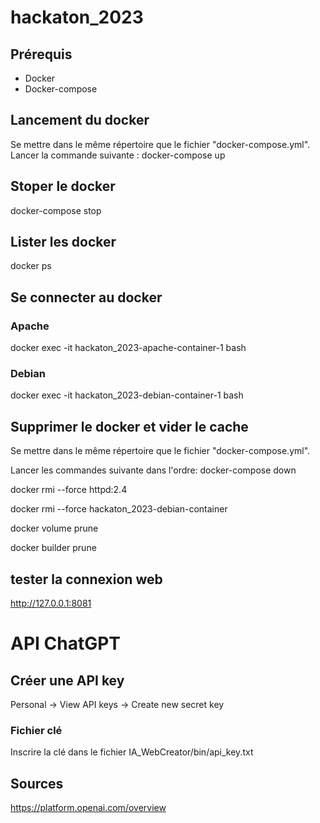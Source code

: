 # hackaton_2023
## Prérequis
- Docker
- Docker-compose
## Lancement du docker
Se mettre dans le même répertoire que le fichier "docker-compose.yml".
Lancer la commande suivante : 
docker-compose up

## Stoper le docker
docker-compose stop

## Lister les docker
docker ps

## Se connecter au docker
### Apache
docker exec -it hackaton_2023-apache-container-1 bash
### Debian
docker exec -it hackaton_2023-debian-container-1 bash

## Supprimer le docker et vider le cache
Se mettre dans le même répertoire que le fichier "docker-compose.yml".

Lancer les commandes suivante dans l'ordre:
docker-compose down

docker rmi --force httpd:2.4

docker rmi --force hackaton_2023-debian-container

docker volume prune

docker builder prune

## tester la connexion web
http://127.0.0.1:8081

# API ChatGPT
## Créer une API key
Personal -> View API keys -> Create new secret key
### Fichier clé
Inscrire la clé dans le fichier IA_WebCreator/bin/api_key.txt
## Sources
https://platform.openai.com/overview

